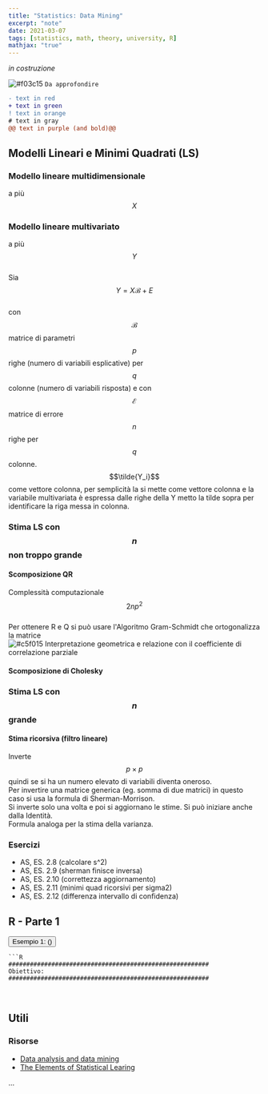 ```yaml
---
title: "Statistics: Data Mining"
excerpt: "note"
date: 2021-03-07
tags: [statistics, math, theory, university, R]
mathjax: "true"
---
```


*in costruzione*

![#f03c15](https://via.placeholder.com/15/f03c15/000000?text=+) `Da approfondire`


```diff
- text in red
+ text in green
! text in orange
# text in gray
@@ text in purple (and bold)@@
```


## Modelli Lineari e Minimi Quadrati (LS)

### Modello lineare multidimensionale
a più $$X$$

### Modello lineare multivariato
a più $$Y$$  
Sia $$Y=X\mathcal{B}+E$$  
con $$\mathcal{B}$$ matrice di parametri $$p$$ righe (numero di variabili esplicative) per $$q$$ colonne (numero di variabili risposta) e 
con $$\mathcal{E}$$ matrice di errore $$n$$ righe per $$q$$ colonne.  
$$\tilde{Y_i}$$ come vettore colonna, per semplicità la si mette come vettore colonna e la variabile multivariata è espressa dalle righe della Y metto la tilde sopra per identificare la riga messa in colonna.

### Stima LS con $$n$$ non troppo grande

#### Scomposizione QR
Complessità computazionale $$2np^2$$  
Per ottenere R e Q si può usare l'Algoritmo Gram-Schmidt che ortogonalizza la matrice  
![#c5f015](https://via.placeholder.com/15/c5f015/000000?text=+) Interpretazione geometrica e relazione con il coefficiente di correlazione parziale

#### Scomposizione di Cholesky

### Stima LS con $$n$$ grande

#### Stima ricorsiva (filtro lineare)
Inverte $$p \times p$$ quindi se si ha un numero elevato di variabili diventa oneroso.  
Per invertire una matrice generica (eg. somma di due matrici) in questo caso si usa la formula di Sherman-Morrison.  
Si inverte solo una volta e poi si aggiornano le stime. Si può iniziare anche dalla Identità.  
Formula analoga per la stima della varianza.  

### Esercizi
- AS, ES. 2.8 (calcolare s^2)
- AS, ES. 2.9 (sherman finisce inversa)
- AS, ES. 2.10 (correttezza aggiornamento)
- AS, ES. 2.11 (minimi quad ricorsivi per sigma2)
- AS, ES. 2.12 (differenza intervallo di confidenza)






## R - Parte 1
<button class="collapsible" id="es001">Esempio 1: ()</button>
<div class="content" id="es001R" markdown="1">

	```R
	########################################################
	Obiettivo: 
	########################################################
	
</div>

&nbsp;
&nbsp;





## Utili

### Risorse
- [Data analysis and data mining](http://azzalini.stat.unipd.it/Book-DM/index.html)
- [The Elements of Statistical Learing](https://web.stanford.edu/~hastie/ElemStatLearn/printings/ESLII_print12_toc.pdf)



...
